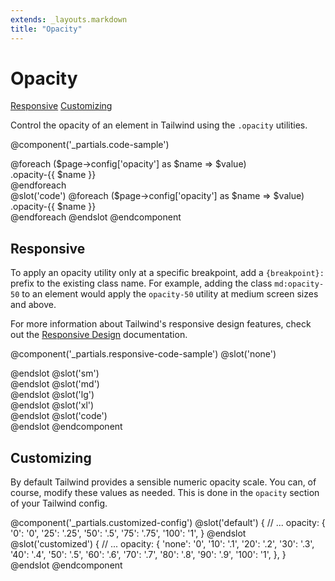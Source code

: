 ```yaml
---
extends: _layouts.markdown
title: "Opacity"
---
```


# Opacity

<div class="subnav">
    <a class="subnav-link" href="#responsive">Responsive</a>
    <a class="subnav-link" href="#customizing">Customizing</a>
</div>

Control the opacity of an element in Tailwind using the `.opacity` utilities.

@component('_partials.code-sample')
<div class="flex -mx-2">
@foreach ($page->config['opacity'] as $name => $value)
    <div class="flex-1 text-slate text-center bg-smoke px-4 py-2 mx-2 opacity-{{ $name }}">.opacity-{{ $name }}</div>
@endforeach
</div>
@slot('code')
@foreach ($page->config['opacity'] as $name => $value)
<div class="opacity-{{ $name }}">.opacity-{{ $name }}</div>
@endforeach
@endslot
@endcomponent

## Responsive

To apply an opacity utility only at a specific breakpoint, add a `{breakpoint}:` prefix to the existing class name. For example, adding the class `md:opacity-50` to an element would apply the `opacity-50` utility at medium screen sizes and above.

For more information about Tailwind's responsive design features, check out the [Responsive Design](/workflow/responsive-design) documentation.

@component('_partials.responsive-code-sample')
@slot('none')
<div class="text-center">
    <div class="px-4 py-2 bg-smoke opacity-100 w-24 h-24 rounded-pill inline-block"></div>
</div>
@endslot
@slot('sm')
<div class="text-center">
    <div class="px-4 py-2 bg-smoke opacity-75 w-24 h-24 rounded-pill inline-block"></div>
</div>
@endslot
@slot('md')
<div class="text-center">
    <div class="px-4 py-2 bg-smoke opacity-50 w-24 h-24 rounded-pill inline-block"></div>
</div>
@endslot
@slot('lg')
<div class="text-center">
    <div class="px-4 py-2 bg-smoke opacity-25 w-24 h-24 rounded-pill inline-block"></div>
</div>
@endslot
@slot('xl')
<div class="text-center">
    <div class="px-4 py-2 bg-smoke opacity-0 w-24 h-24 rounded-pill inline-block"></div>
</div>
@endslot
@slot('code')
<div class="none:opacity-100 sm:opacity-75 md:opacity-50 lg:opacity-25 xl:opacity-0 ...">
    <!-- ... -->
</div>
@endslot
@endcomponent

## Customizing

By default Tailwind provides a sensible numeric opacity scale. You can, of course, modify these values as needed. This is done in the `opacity` section of your Tailwind config.

@component('_partials.customized-config')
@slot('default')
{
  // ...
  opacity: {
    '0': '0',
    '25': '.25',
    '50': '.5',
    '75': '.75',
    '100': '1',
  }
@endslot
@slot('customized')
{
  // ...
  opacity: {
    'none': '0',
    '10': '.1',
    '20': '.2',
    '30': '.3',
    '40': '.4',
    '50': '.5',
    '60': '.6',
    '70': '.7',
    '80': '.8',
    '90': '.9',
    '100': '1',
  },
}
@endslot
@endcomponent
